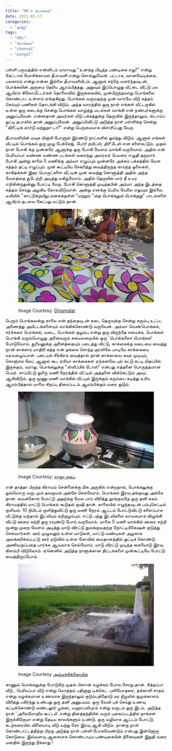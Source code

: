 ```yaml
---
title: "90's பொங்கல்"
date: 2021-01-17
categories: 
  - "தமிழ்"
tags: 
  - "90s"
  - "பொங்கல்"
  - "chennai"
  - "pongal"
---
```


பள்ளி பருவத்தில் என்னிடம் யாராவது "_உனக்கு பிடித்த பண்டிகை எது_?" என்று கேட்டால் யோசிக்காமல் தீபாவளி என்று சொல்லுவேன். பட்டாசு, வானவேடிக்கை, பலகாரம் என்று என்ன இல்லை தீபாவளியிடம். ஆனால் சற்றே வளர்ந்தவுடன், பொங்கலின் அருமை தெரிய ஆரம்பித்தது. அதுவும் இப்பொழுது வீட்டை விட்டு பல ஆயிரம் கிலோமீட்டர்கள் தொலைவில் இருக்கையில், முன்பிருந்தவாறு பொங்கலை கொண்டாட உள்ளம் ஏங்குகிறது. பொங்கல் வருவதற்கு முன் வாரமே வீடு சுத்தம் செய்யும் பணிகள் தொடங்கி விடும். அந்த வாரத்தில் ஒரு நாள் எங்கள் வீட்டருகில் உள்ள ஒரு கடைக்கு சென்று பொங்கல் வாழ்த்து மடல்கள் வாங்கி என் நண்பர்களுக்கு அனுப்புவேன். என்னதான் அவர்கள் வீடு பக்கத்துக்கு தெருவில் இருந்தாலும், ஸ்டாம்ப் ஒட்டி தபாலில் தான் அனுப்புவேன். அனுப்பிவிட்டு அடுத்த நாள் பள்ளிக்கு சென்று "_கிரீட்டிங் கார்டு வந்துதா டா?_" என்று பெருமையாக விசாரிப்பது வேற.

தீபாவளியின் மவுசு மிஞ்சி போனால் இரண்டு நாட்களில் ஓய்ந்து விடும். ஆனால் எங்கள் வீட்டில் பொங்கல் ஒரு முழு பேக்கேஜ். _போர் நயிட்ஸ், திரீ டேஸ்_ என களைகட்டும். முதல் நாள் போகி க்கு முன்னரே ஆளுக்கு ஒரு போகி மேளம் வாங்கி வருவோம். அதில் என் பெரியப்பா வண்ண வண்ண படங்கள் வரைந்து அவரவர் பெயரை எழுதி தருவார். போகி அன்று காலை 5 மணிக்கு அம்மா எழுப்பும் முன்னரே அக்கம் பக்கத்தில் மேள சத்தம் தட்டி எழுப்பும். முன் கூட்டியே சேகரித்து வைத்திருந்த காய்ந்த ஓலைகள், காகிதங்கள் இதர பொருட்களை வீட்டின் முன் வைத்து கொளுத்தி அதில் அந்த மேளத்தை சூடேற்றி அடித்து மகிழ்வோம். அதில் தெருவில் யார் தீ உயர எறிகின்றதுன்னு போட்டி வேற. போகி கொளுத்தி முடித்தபின் அம்மா அந்த இடத்தை சுத்தம் செய்து அழகிய கோலமிடுவாள். அன்று எனக்கு பெரிய வேலை எதுவும் இல்லை. டீவியில் "_காட்டுக்குயிலு மனசுக்குள்ள_ "மற்றும் "_தை பொங்கலும் பொங்குது_" பாடல்களை ஆயிரம் தடவை கேட்பது மட்டும் தான்.

<figure>

[![](images/tamil_news_large_2456553.jpg)](https://katrathumpetrathum.wordpress.com/wp-content/uploads/2021/01/tamil_news_large_2456553.jpg)

<figcaption>

Image Courtesy: [Dinamalar](https://www.dinamalar.com/news_detail.asp?id=2456553&Print=1)

</figcaption>

</figure>

பெரும் பொங்கலன்று காலை என் தந்தையுடன் கடை தெருவுக்கு சென்று கரும்பு உட்பட அணைத்து அயிட்டங்களையும் வாங்கிக்கொண்டு வருவேன். அம்மா வெண்பொங்கல், சர்க்கரை பொங்கல், வடை, பொங்கல் குழம்பு என்று ஒரு விருந்தே சமைக்க, பொங்கல் பொங்கி வரும்பொழுது அனைவரும் சமைலறையில் ஒரு '_பொங்கலோ பொங்கல்_' போடுவோம். சூரியனுக்கு அனைத்தையும் படைத்து விட்டு, காக்கைக்கு வடையை வைத்து நான் காக்காய் மாதிரி கத்த என் தங்கை சொந்த குரலிலே பாடியே காக்கையை வரவழைப்பாள். படையல் சீக்கிரம் வைத்தால் தான் காக்காவை கவர முடியும், கொஞ்சம் லேட் ஆனால் கூட ஏரியா காக்கைகள் ஏற்கனவே புல் கட்டு கட்டி மிதப்பில் இருக்கும், வராது. பொங்கலுக்கு "_ஸ்லீப்பிங் டோஸ்_" என்பது எத்தனை பொருத்தமான பெயர். சாப்பிட்டு ஓரிரு மணி நேரத்தில் வீட்டில் அத்தனை விக்கெட்டும் அவுட் ஆகிவிடும். ஒரு மூணு மணி வாக்கில் வீட்டில் இருக்கும் கரும்பை கடித்து உரிய ஆரம்பித்தால் மாலை சிறப்பு திரைப்படம் ஆரம்பிக்கும் வரை ஓடும்.

<figure>

[![](images/p1-800x450-1.jpg)](https://katrathumpetrathum.wordpress.com/wp-content/uploads/2021/01/p1-800x450-1.jpg)

<figcaption>

Image Courtesy: [ராஜா சபை](http://rajasabai.blogspot.com/2012/01/blog-post.html)

</figcaption>

</figure>

என் தாத்தா பிறந்த கிராமம் சென்னைக்கு மிக அருகில் என்றதால், பொங்கலுக்கு ஒவ்வொரு வருடமும் தவறாமல் அங்கே செல்வோம். பொங்கல் இரவு தங்குவது அங்கே தான். வைக்கோல் போட்டு அதற்க்கு மேல பாய் விரித்து தூங்குவதே ஒரு தனி சுகம். கிராமத்தில் மாட்டு பொங்கல் கூடுதல் குஷி தான். காலையில் எழுந்தவுடன் பம்புசெட்டில் குளியல். 10 நிமிடம் குளித்துவிட்டு ஒரு மணி நேரம் ஆட்டம் போட்டுவிட்டு களைப்பாக வீட்டுக்கு வந்தால் இட்லியும் கறிகுழம்பும். எட்டு பத்து இட்லிகளை லாவகமாக விழுங்கி விட்டு ஊரை சுற்றி ஒரு ரவுண்டு போய் வருவோம். மாலை 5 மணி வாக்கில் ஊரை சுற்றி மூன்று முறை மேளம் அடித்து மாடு விரட்டு துவங்குவதற்கு நோட்டிபிகேஷன் குடுத்து செல்வார்கள். ஊர் முழுவதும் உள்ள மாடுகள், மாட்டு வண்டிகள் அழகாக அலங்கரிக்கப்பட்டு ஊர் நடுவில் உள்ள கோவில் மைதானத்தில் ஓட்டிக் கொண்டு அணிவகுப்பதை பார்க்க ஆவலாக செல்வோம். மாடு விரட்டு முடிந்த கையோடு இரவு கிளம்பி விடுவோம். ஏனெனில் அடுத்த நாளுக்கான திட்டங்களை முன்கூட்டியே போட்டு வைத்திருப்போம்.

<figure>

[![](images/ammachikoil-pumpset-purepath.jpg)](https://katrathumpetrathum.wordpress.com/wp-content/uploads/2021/01/ammachikoil-pumpset-purepath.jpg)

<figcaption>

Image Courtesy [அம்‌மச்‌சி‌க்‌கோ‌யி‌ல்‌](http://ammachikoil.blogspot.com/2010/02/ammachkoil-photo-gallery.html) 

</figcaption>

</figure>

காணும் பொங்கலுக்கு போடுகிற முதல் பிளான் வழக்கம் போல சோறு தான். சித்தப்பா வீடு , பெரியப்பா வீடு என்று மொத்தம் பதினாறு டிக்கெட். புளியோதரை, தக்காளி சாதம் என்று வழக்கமான உணவாக இருந்தாலும் குடும்பத்தோடு மர நிழலில் ஜமுக்காளம் விரித்து பகிர்ந்து உண்பது ஒரு தனி அனுபவம். ஒரு வேன் புக் செய்து உணவு கட்டிக்கொண்டு வண்டலூர் பூங்கா, மஹாபலிபுரம் என்று வருடம் ஒரு இடம். அடுத்த நாள் '_அலைமோதிய கூட்டம்_' என்று தினத்தந்தியில் வரும் புகைப்படத்தில் நாங்கள் இருக்கிறோமா என்று தேடிய காலங்களும் உண்டு. ஒரு வழியாக ஆட்டம் போட்டு, கடற்கரையில் விளையாடி வீடு வந்து சேர இரவு ஆகி விடும். நான்கு நாள் கொண்டாட்டத்திற்கு பிறகு அடுத்த நாள் பள்ளி போகவேண்டும் என்பது இன்னொரு கொடுமை. இவ்வளவு ஆசையாக கொண்டாடிய பண்டிகையின் நினைவுகள் இறுதி வரை மனதில் இருந்து நீங்காது !

